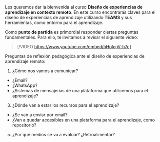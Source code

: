 

Les queremos dar la bienvenida al curso **Diseño de experiencias de aprendizaje en contexto remoto**. En este curso encontrarás claves para el diseño de experiencias de aprendizaje utilizando **TEAMS** y sus herramientas, como entorno para el aprendizaje.

  
Como **punto de partida** es primordial responder ciertas preguntas fundamentales. Para ello, te invitamos a revisar el siguiente video:

> [!VIDEO https://www.youtube.com/embed/hHolcpV-h7c]

Preguntas de reflexión pedagógica ante el diseño de experiencias de aprendizaje remoto: 

1.  ¿Cómo nos vamos a comunicar?

*   ¿Email?
*   ¿WhatsApp?
*   ¿Sistemas de mensajerías de una plataforma que utilicemos para el aprendizaje?

3.  ¿Dónde van a estar los recursos para el aprendizaje?  
    

*   ¿Se van a enviar por email?
*   ¿Van a quedar accesibles en una plataforma para el aprendizaje, como repositorio?

5.  ¿Por qué medios se va a evaluar? ¿Retroalimentar?